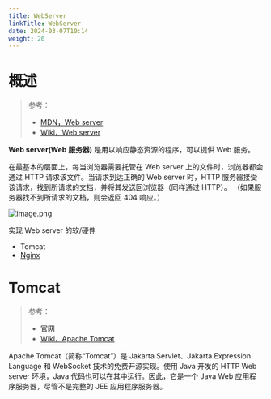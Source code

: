 ```yaml
---
title: WebServer
linkTitle: WebServer
date: 2024-03-07T10:14
weight: 20
---
```


# 概述

> 参考：
> 
> - [MDN，Web server](https://developer.mozilla.org/en-US/docs/Glossary/Web_server)
> - [Wiki，Web server](https://en.wikipedia.org/wiki/Web_server)

**Web server(Web 服务器)** 是用以响应静态资源的程序，可以提供 Web 服务。

在最基本的层面上，每当浏览器需要托管在 Web server 上的文件时，浏览器都会通过 HTTP 请求该文件。当请求到达正确的 Web  server 时，HTTP 服务器接受该请求，找到所请求的文档，并将其发送回浏览器（同样通过 HTTP）。 （如果服务器找不到所请求的文档，则会返回 404 响应。）

![image.png](https://notes-learning.oss-cn-beijing.aliyuncs.com/web/webserver_1.png)

实现 Web server 的软/硬件

- Tomcat
- [Nginx](docs/Web/Nginx/Nginx.md)

# Tomcat

> 参考：
> 
> - [官网](https://tomcat.apache.org/)
> - [Wiki，Apache Tomcat](https://en.wikipedia.org/wiki/Apache_Tomcat)

Apache Tomcat（简称“Tomcat”）是 Jakarta Servlet、Jakarta Expression Language 和 WebSocket 技术的免费开源实现。使用 Java 开发的 HTTP Web server 环境，Java 代码也可以在其中运行。因此，它是一个 Java Web 应用程序服务器，尽管不是完整的 JEE 应用程序服务器。